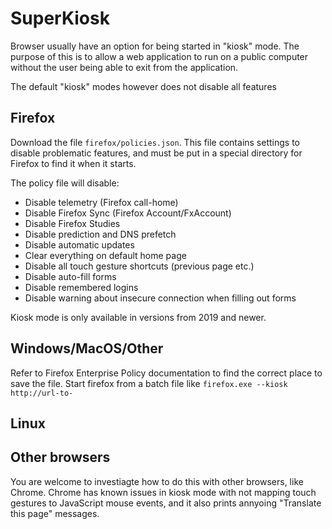 # SuperKiosk
Browser usually have an option for being started in "kiosk" mode. The purpose of this is to allow a web application to run on a public computer without the user being able to exit from the application.

The default "kiosk" modes however does not disable all features

## Firefox
Download the file `firefox/policies.json`. This file contains settings to disable problematic features, and must be put in a special directory for Firefox to find it when it starts.

The policy file will disable:
* Disable telemetry (Firefox call-home)
* Disable Firefox Sync (Firefox Account/FxAccount)
* Disable Firefox Studies
* Disable prediction and DNS prefetch
* Disable automatic updates
* Clear everything on default home page
* Disable all touch gesture shortcuts (previous page etc.)
* Disable auto-fill forms
* Disable remembered logins
* Disable warning about insecure connection when filling out forms

Kiosk mode is only available in versions from 2019 and newer.

## Windows/MacOS/Other
Refer to Firefox Enterprise Policy documentation to find the correct place to save the file. Start firefox from a batch file like `firefox.exe --kiosk http://url-to-`

## Linux


## Other browsers
You are welcome to investiagte how to do this with other browsers, like Chrome. Chrome has known issues in kiosk mode with not mapping touch gestures to JavaScript mouse events, and it also prints annyoing "Translate this page" messages.
